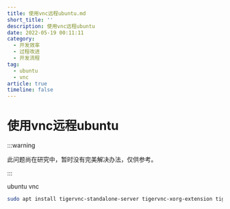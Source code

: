 ```yaml
---
title: 使用vnc远程ubuntu.md
short_title: ''
description: 使用vnc远程ubuntu
date: 2022-05-19 00:11:11
category:
  - 开发效率
  - 过程改进
  - 开发流程
tag:
  - ubuntu
  - vnc
article: true
timeline: false
---
```

# 使用vnc远程ubuntu

:::warning

此问题尚在研究中，暂时没有完美解决办法，仅供参考。

:::

ubuntu vnc

```bash
sudo apt install tigervnc-standalone-server tigervnc-xorg-extension tigervnc-viewer -y
```